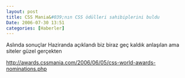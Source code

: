 ```yaml
---
layout: post
title: CSS Mania&#039;nın CSS ödülleri sahibiplerini buldu
Date: 2006-07-30 13:51
categories: [Haberler]
---
```


Aslında sonuçlar Haziranda açıklandı biz biraz geç kaldık anlaşılan ama
siteler güzel gerçekten

http://awards.cssmania.com/2006/06/05/css-world-awards-nominations.php